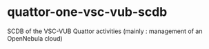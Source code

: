 # quattor-one-vsc-vub-scdb
SCDB of the VSC-VUB Quattor activities (mainly : management of an OpenNebula cloud)

